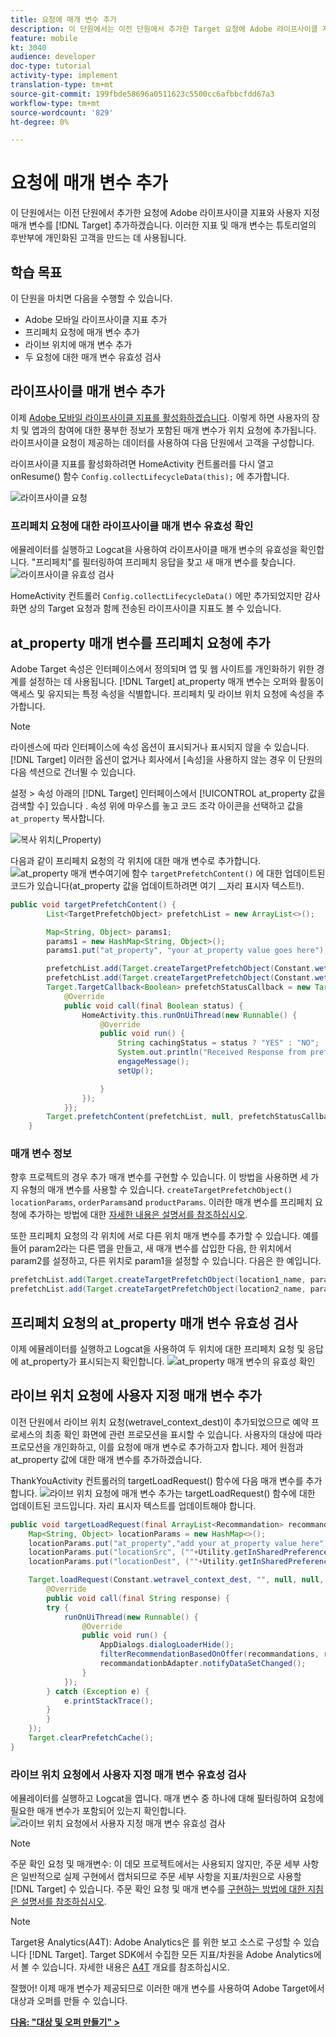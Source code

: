 ```yaml
---
title: 요청에 매개 변수 추가
description: 이 단원에서는 이전 단원에서 추가한 Target 요청에 Adobe 라이프사이클 지표와 사용자 지정 매개 변수를 추가합니다. 이러한 지표 및 매개 변수는 튜토리얼의 후반부에 개인화된 고객을 만드는 데 사용됩니다.
feature: mobile
kt: 3040
audience: developer
doc-type: tutorial
activity-type: implement
translation-type: tm+mt
source-git-commit: 199fbde58696a0511623c5500cc6afbbcfdd67a3
workflow-type: tm+mt
source-wordcount: '829'
ht-degree: 0%

---
```



# 요청에 매개 변수 추가

이 단원에서는 이전 단원에서 추가한 요청에 Adobe 라이프사이클 지표와 사용자 지정 매개 변수를 [!DNL Target] 추가하겠습니다. 이러한 지표 및 매개 변수는 튜토리얼의 후반부에 개인화된 고객을 만드는 데 사용됩니다.

## 학습 목표

이 단원을 마치면 다음을 수행할 수 있습니다.

* Adobe 모바일 라이프사이클 지표 추가
* 프리페치 요청에 매개 변수 추가
* 라이브 위치에 매개 변수 추가
* 두 요청에 대한 매개 변수 유효성 검사

## 라이프사이클 매개 변수 추가

이제 [Adobe 모바일 라이프사이클 지표를 활성화하겠습니다](https://docs.adobe.com/content/help/en/mobile-services/android/metrics.html). 이렇게 하면 사용자의 장치 및 앱과의 참여에 대한 풍부한 정보가 포함된 매개 변수가 위치 요청에 추가됩니다. 라이프사이클 요청이 제공하는 데이터를 사용하여 다음 단원에서 고객을 구성합니다.

라이프사이클 지표를 활성화하려면 HomeActivity 컨트롤러를 다시 열고 onResume() 함수 `Config.collectLifecycleData(this);` 에 추가합니다.

![라이프사이클 요청](assets/lifecycle_code.jpg)

### 프리페치 요청에 대한 라이프사이클 매개 변수 유효성 확인

에뮬레이터를 실행하고 Logcat을 사용하여 라이프사이클 매개 변수의 유효성을 확인합니다. &quot;프리페치&quot;를 필터링하여 프리페치 응답을 찾고 새 매개 변수를 찾습니다.
![라이프사이클 유효성 검사](assets/lifecycle_validation.jpg)

HomeActivity 컨트롤러 `Config.collectLifecycleData()` 에만 추가되었지만 감사 화면 상의 Target 요청과 함께 전송된 라이프사이클 지표도 볼 수 있습니다.

## at_property 매개 변수를 프리페치 요청에 추가

Adobe Target 속성은 인터페이스에서 정의되며 앱 및 웹 사이트를 개인화하기 위한 경계를 설정하는 데 사용됩니다. [!DNL Target] at_property 매개 변수는 오퍼와 활동이 액세스 및 유지되는 특정 속성을 식별합니다. 프리페치 및 라이브 위치 요청에 속성을 추가합니다.

>[!NOTE]
>
>라이센스에 따라 인터페이스에 속성 옵션이 표시되거나 표시되지 않을 수 있습니다. [!DNL Target] 이러한 옵션이 없거나 회사에서 [속성]을 사용하지 않는 경우 이 단원의 다음 섹션으로 건너뛸 수 있습니다.

설정 > 속성 아래의 [!DNL Target] 인터페이스에서 [!UICONTROL at_property 값을 검색할 수] 있습니다 .  속성 위에 마우스를 놓고 코드 조각 아이콘을 선택하고 값을 `at_property` 복사합니다.

![복사 위치(_Property)](assets/at_property_interface.jpg)

다음과 같이 프리페치 요청의 각 위치에 대한 매개 변수로 추가합니다.
![at_property 매개 변수](assets/params_at_property.jpg)여기에 함수 `targetPrefetchContent()` 에 대한 업데이트된 코드가 있습니다(at_property 값을 업데이트하려면 여기 __자리 표시자 텍스트!).

```java
public void targetPrefetchContent() {
        List<TargetPrefetchObject> prefetchList = new ArrayList<>();

        Map<String, Object> params1;
        params1 = new HashMap<String, Object>();
        params1.put("at_property", "your at_property value goes here");

        prefetchList.add(Target.createTargetPrefetchObject(Constant.wetravel_engage_home, params1));
        prefetchList.add(Target.createTargetPrefetchObject(Constant.wetravel_engage_search, params1));
        Target.TargetCallback<Boolean> prefetchStatusCallback = new Target.TargetCallback<Boolean>() {
            @Override
            public void call(final Boolean status) {
                HomeActivity.this.runOnUiThread(new Runnable() {
                    @Override
                    public void run() {
                        String cachingStatus = status ? "YES" : "NO";
                        System.out.println("Received Response from prefetch : " + cachingStatus);
                        engageMessage();
                        setUp();

                    }
                });
            }};
        Target.prefetchContent(prefetchList, null, prefetchStatusCallback);
    }
```

### 매개 변수 정보

향후 프로젝트의 경우 추가 매개 변수를 구현할 수 있습니다. 이 방법을 사용하면 세 가지 유형의 매개 변수를 사용할 수 있습니다. `createTargetPrefetchObject()` `locationParams`, `orderParams`and `productParams`. 이러한 매개 변수를 프리페치 요청에 추가하는 방법에 대한 [자세한 내용은 설명서를 참조하십시오](https://docs.adobe.com/content/help/en/mobile-services/android/target-android/c-mob-target-prefetch-android.html).

또한 프리페치 요청의 각 위치에 서로 다른 위치 매개 변수를 추가할 수 있습니다. 예를 들어 param2라는 다른 맵을 만들고, 새 매개 변수를 삽입한 다음, 한 위치에서 param2를 설정하고, 다른 위치로 param1을 설정할 수 있습니다. 다음은 한 예입니다.

```java
prefetchList.add(Target.createTargetPrefetchObject(location1_name, params1);
prefetchList.add(Target.createTargetPrefetchObject(location2_name, params2);
```

## 프리페치 요청의 at_property 매개 변수 유효성 검사

이제 에뮬레이터를 실행하고 Logcat을 사용하여 두 위치에 대한 프리페치 요청 및 응답에 at_property가 표시되는지 확인합니다.
![at_property 매개 변수의 유효성 확인](assets/parameters_at_property_validation.jpg)

## 라이브 위치 요청에 사용자 지정 매개 변수 추가

이전 단원에서 라이브 위치 요청(wetravel_context_dest)이 추가되었으므로 예약 프로세스의 최종 확인 화면에 관련 프로모션을 표시할 수 있습니다. 사용자의 대상에 따라 프로모션을 개인화하고, 이를 요청에 매개 변수로 추가하고자 합니다. 제어 원점과 at_property 값에 대한 매개 변수를 추가하겠습니다.

ThankYouActivity 컨트롤러의 targetLoadRequest() 함수에 다음 매개 변수를 추가합니다.
![라이브 위치 요청에 매개 변수 추가](assets/parameters_live_location.jpg)는 targetLoadRequest() 함수에 대한 업데이트된 코드입니다. 자리 표시자 텍스트를 업데이트해야 합니다.

```java
public void targetLoadRequest(final ArrayList<Recommandation> recommandations) {
    Map<String, Object> locationParams = new HashMap<>();
    locationParams.put("at_property","add your at_property value here");
    locationParams.put("locationSrc", (""+Utility.getInSharedPreference(ThankYouActivity.this,Constant.departure,"")));
    locationParams.put("locationDest", (""+Utility.getInSharedPreference(ThankYouActivity.this,Constant.destination,"")));

    Target.loadRequest(Constant.wetravel_context_dest, "", null, null, locationParams, new Target.TargetCallback<String>() {
        @Override
        public void call(final String response) {
        try {
            runOnUiThread(new Runnable() {
                @Override
                public void run() {
                    AppDialogs.dialogLoaderHide();
                    filterRecommendationBasedOnOffer(recommandations, response);
                    recommandationbAdapter.notifyDataSetChanged();
                }
            });
        } catch (Exception e) {
            e.printStackTrace();
        }
        }
    });
    Target.clearPrefetchCache();
}
```

### 라이브 위치 요청에서 사용자 지정 매개 변수 유효성 검사

에뮬레이터를 실행하고 Logcat을 엽니다. 매개 변수 중 하나에 대해 필터링하여 요청에 필요한 매개 변수가 포함되어 있는지 확인합니다.
![라이브 위치 요청에서 사용자 지정 매개 변수 유효성 검사](assets/parameters_live_location_validation.jpg)

>[!NOTE]
>
>주문 확인 요청 및 매개변수: 이 데모 프로젝트에서는 사용되지 않지만, 주문 세부 사항은 일반적으로 실제 구현에서 캡처되므로 주문 세부 사항을 지표/차원으로 사용할 [!DNL Target] 수 있습니다. 주문 확인 요청 및 매개 변수를 [구현하는 방법에 대한 지침은 설명서를 참조하십시오](https://docs.adobe.com/content/help/en/mobile-services/android/target-android/c-target-methods.html).

>[!NOTE]
>
>Target용 Analytics(A4T): Adobe Analytics은 를 위한 보고 소스로 구성할 수 있습니다 [!DNL Target]. Target SDK에서 수집한 모든 지표/차원을 Adobe Analytics에서 볼 수 있습니다. 자세한 내용은 [A4T](https://docs.adobe.com/content/help/en/target/using/integrate/a4t/a4t.html) 개요를 참조하십시오.

잘했어! 이제 매개 변수가 제공되므로 이러한 매개 변수를 사용하여 Adobe Target에서 대상과 오퍼를 만들 수 있습니다.

**[다음: &quot;대상 및 오퍼 만들기&quot; >](create-audiences-and-offers.md)**
